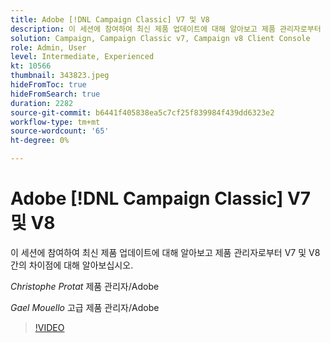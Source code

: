```yaml
---
title: Adobe [!DNL Campaign Classic] V7 및 V8
description: 이 세션에 참여하여 최신 제품 업데이트에 대해 알아보고 제품 관리자로부터 V7 및 V8 간의 차이점에 대해 알아보십시오.
solution: Campaign, Campaign Classic v7, Campaign v8 Client Console
role: Admin, User
level: Intermediate, Experienced
kt: 10566
thumbnail: 343823.jpeg
hideFromToc: true
hideFromSearch: true
duration: 2282
source-git-commit: b6441f405838ea5c7cf25f839984f439dd6323e2
workflow-type: tm+mt
source-wordcount: '65'
ht-degree: 0%

---
```


# Adobe [!DNL Campaign Classic] V7 및 V8

이 세션에 참여하여 최신 제품 업데이트에 대해 알아보고 제품 관리자로부터 V7 및 V8 간의 차이점에 대해 알아보십시오.

*Christophe Protat* 제품 관리자/Adobe

*Gael Mouello* 고급 제품 관리자/Adobe

>[!VIDEO](https://video.tv.adobe.com/v/343823/?quality=12&learn=on)
